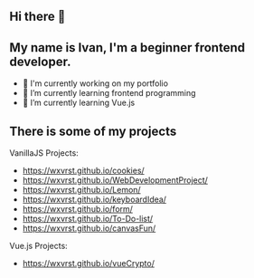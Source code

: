 ## Hi there 👋
## My name is Ivan, I'm a beginner frontend developer.

- 🔭 I'm currently working on my portfolio
- 🌱 I’m currently learning frontend programming
- 🌱 I’m currently learning Vue.js

## There is some of my projects

VanillaJS Projects:
  - https://wxvrst.github.io/cookies/
  - https://wxvrst.github.io/WebDevelopmentProject/
  - https://wxvrst.github.io/Lemon/
  - https://wxvrst.github.io/keyboardIdea/
  - https://wxvrst.github.io/form/
  - https://wxvrst.github.io/To-Do-list/
  - https://wxvrst.github.io/canvasFun/

Vue.js Projects:
  - https://wxvrst.github.io/vueCrypto/
